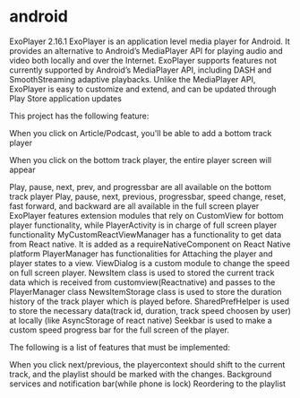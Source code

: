# android

ExoPlayer 2.16.1
ExoPlayer is an application level media player for Android. It provides an alternative to Android’s MediaPlayer API for playing audio and video both locally and over the Internet. ExoPlayer supports features not currently supported by Android’s MediaPlayer API, including DASH and SmoothStreaming adaptive playbacks. Unlike the MediaPlayer API, ExoPlayer is easy to customize and extend, and can be updated through Play Store application updates

This project has the following feature: 

When you click on Article/Podcast, you'll be able to add a bottom track player

When you click on the bottom track player, the entire player screen will appear

Play, pause, next, prev, and progressbar are all available on the bottom track player
Play, pause, next, previous, progressbar, speed change, reset, fast forward, and backward are all available in the full screen player
ExoPlayer features extension modules that rely on CustomView for bottom player functionality, while PlayerActivity is in charge of full screen player functionality
MyCustomReactViewManager has a functionality to get data from React native. It is added as a requireNativeComponent on React Native platform 
PlayerManager has functionalities for Attaching the player and player states to a view.
ViewDialog is a custom module to change the speed on full screen player.
NewsItem class is used to stored the current track data which is received from customview(Reactnative) and passes to the PlayerManager class 
NewsItemStorage class is used to store the duration history of the track player which is played before.
SharedPrefHelper is used to store the necessary data(track id, duration, track speed choosen by user) at locally (like AsyncStorage of react native)
Seekbar is used to make a custom speed progress bar for the full screen of the player.

The following is a list of features that must be implemented:

When you click next/previous, the playercontext should shift to the current track, and the playlist should be marked with the changes.
Background services and notification bar(while phone is lock)
Reordering to the playlist
